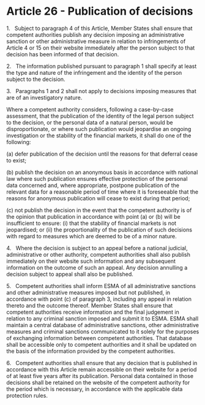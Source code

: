 # Article 26 - Publication of decisions


1.   Subject to paragraph 4 of this Article, Member States shall ensure that competent authorities publish any decision imposing an administrative sanction or other administrative measure in relation to infringements of Article 4 or 15 on their website immediately after the person subject to that decision has been informed of that decision.

2.   The information published pursuant to paragraph 1 shall specify at least the type and nature of the infringement and the identity of the person subject to the decision.

3.   Paragraphs 1 and 2 shall not apply to decisions imposing measures that are of an investigatory nature.

Where a competent authority considers, following a case-by-case assessment, that the publication of the identity of the legal person subject to the decision, or the personal data of a natural person, would be disproportionate, or where such publication would jeopardise an ongoing investigation or the stability of the financial markets, it shall do one of the following:

(a) defer publication of the decision until the reasons for that deferral cease to exist;

(b) publish the decision on an anonymous basis in accordance with national law where such publication ensures effective protection of the personal data concerned and, where appropriate, postpone publication of the relevant data for a reasonable period of time where it is foreseeable that the reasons for anonymous publication will cease to exist during that period;

(c) not publish the decision in the event that the competent authority is of the opinion that publication in accordance with point (a) or (b) will be insufficient to ensure: (i) that the stability of financial markets is not jeopardised; or (ii) the proportionality of the publication of such decisions with regard to measures which are deemed to be of a minor nature.

4.   Where the decision is subject to an appeal before a national judicial, administrative or other authority, competent authorities shall also publish immediately on their website such information and any subsequent information on the outcome of such an appeal. Any decision annulling a decision subject to appeal shall also be published.

5.   Competent authorities shall inform ESMA of all administrative sanctions and other administrative measures imposed but not published, in accordance with point (c) of paragraph 3, including any appeal in relation thereto and the outcome thereof. Member States shall ensure that competent authorities receive information and the final judgement in relation to any criminal sanction imposed and submit it to ESMA. ESMA shall maintain a central database of administrative sanctions, other administrative measures and criminal sanctions communicated to it solely for the purposes of exchanging information between competent authorities. That database shall be accessible only to competent authorities and it shall be updated on the basis of the information provided by the competent authorities.

6.   Competent authorities shall ensure that any decision that is published in accordance with this Article remain accessible on their website for a period of at least five years after its publication. Personal data contained in those decisions shall be retained on the website of the competent authority for the period which is necessary, in accordance with the applicable data protection rules.
